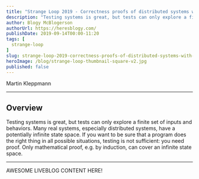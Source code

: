 ```yaml
---
title: "Strange Loop 2019 - Correctness proofs of distributed systems with Isabelle"
description: "Testing systems is great, but tests can only explore a finite set of inputs and behaviors. Many real systems, especially distributed systems, have a potentially infinite state space. If you want to be sure that a program does the right thing in all possible situations, testing is not sufficient: you need proof. Only mathematical proof, e.g. by induction, can cover an infinite state space."
author: Blogy McBlogerson
authorUrl: https://heresblogy.com/
publishDate: 2019-09-14T00:00-11:20
tags: [
  strange-loop
]
slug: strange-loop-2019-correctness-proofs-of-distributed-systems-with-isabelle
heroImage: /blog/strange-loop-thumbnail-square-v2.jpg
published: false
---
```


<div class="container p-0 liveblog-presenters">
  <div class="row m-0">
      <p class=" mr-12 m-0">
        <span class="liveblog-presenters__name">Martin Kleppmann</span>
        <a href="https://twitter.com/martinkl" target="_blank" title="Twitter"><i class="fa fa-twitter pr-2"></i></a>
        <a href="https://github.com/ept" target="_blank" title="GitHub"><i class="fa fa-github pr-2"></i></a>
        <a href="https://martin.kleppmann.com" target="_blank" title="Speaker's site"><i class="fa fa-globe pr-2"></i></a>
      </p>
  </div>
</div>

---

## Overview

Testing systems is great, but tests can only explore a finite set of inputs and behaviors. Many real systems, especially distributed systems, have a potentially infinite state space. If you want to be sure that a program does the right thing in all possible situations, testing is not sufficient: you need proof. Only mathematical proof, e.g. by induction, can cover an infinite state space.

---

AWESOME LIVEBLOG CONTENT HERE!

<!-- Note on images
  Images (e.g. my_image.jpg) should be put in the `website/static/blog/strange-loop-2019` directory, with the path to the image in your post being `/blog/strange-loop-2019/my_image.jpg`. If you'd rather host the images somewhere else for ease of use, that's fine too.

  Please also try to keep your images to a reasonable size by:
    - Using JPEG compression, unless image is mostly solid color 
    - JPEG compression set between 60%-80%
    - Resizing the image to be no wider then 750px
    - If PNG, use a tool like ImageOptim (https://imageoptim.com/mac) to optimize the file size

  I suggest re-sizing and compressing all the images in one batch as a last step.
-->  
